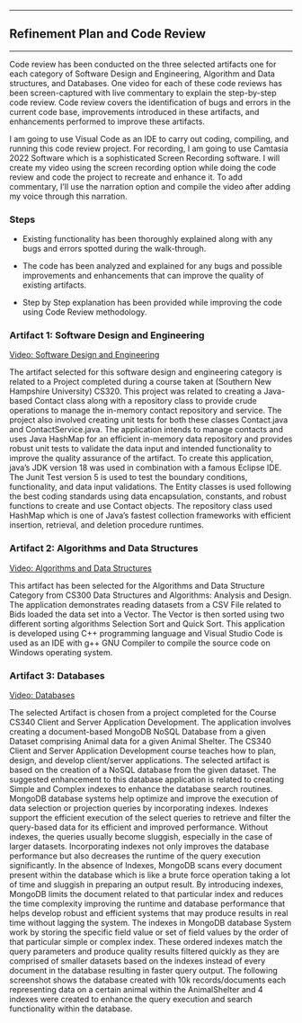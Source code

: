

---

## Refinement Plan and Code Review

---

Code review has been conducted on the three selected artifacts one for each category of Software Design and Engineering, Algorithm and Data structures, and Databases.   One video for each of these code reviews has been screen-captured with live commentary to explain the step-by-step code review. Code review covers the identification of bugs and errors in the current code base, improvements introduced in these artifacts, and enhancements performed to improve these artifacts. 

I am going to use Visual Code as an IDE to carry out coding, compiling, and running this code review project. For recording, I am going to use Camtasia 2022 Software which is a sophisticated Screen Recording software. I will create my video using the screen recording option while doing the code review and code the project to recreate and enhance it. To add commentary, I’ll use the narration option and compile the video after adding my voice through this narration. 

### Steps

- Existing functionality has been thoroughly explained along with any bugs and errors spotted during the walk-through.

- The code has been analyzed and explained for any bugs and possible improvements and enhancements that can improve the quality of existing artifacts. 

- Step by Step explanation has been provided while improving the code using Code Review methodology.

### Artifact 1: Software Design and Engineering

[Video: Software Design and Engineering](https://youtu.be/XUoHQTiA3uY "Video: Software Design and Engineering")

The artifact selected for this software design and engineering category is related to a Project completed during a course taken at (Southern New Hampshire University) CS320. This project was related to creating a Java-based Contact class along with a repository class to provide crude operations to manage the in-memory contact repository and service. The project also involved creating unit tests for both these classes Contact.java and ContactService.java. The application intends to manage contacts and uses Java HashMap for an efficient in-memory data repository and provides robust unit tests to validate the data input and intended functionality to improve the quality assurance of the artifact. To create this application, java’s JDK version 18 was used in combination with a famous Eclipse IDE. The Junit Test version 5 is used to test the boundary conditions, functionality, and data input validations. The Entity classes is used following the best coding standards using data encapsulation, constants, and robust functions to create and use Contact objects. The repository class used HashMap which is one of Java’s fastest collection frameworks with efficient insertion, retrieval, and deletion procedure runtimes. 

### Artifact 2: Algorithms and Data Structures

[Video: Algorithms and Data Structures](https://youtu.be/6BihOaUT4Kg "Video: Algorithms and Data Structures")

This artifact has been selected for the Algorithms and Data Structure Category from CS300 Data Structures and Algorithms: Analysis and Design. The application demonstrates reading datasets from a CSV File related to Bids loaded the data set into a Vector. The Vector is then sorted using two different sorting algorithms Selection Sort and Quick Sort. This application is developed using C++ programming language and Visual Studio Code is used as an IDE with g++ GNU Compiler to compile the source code on Windows operating system. 

### Artifact 3: Databases

[Video: Databases](https://youtu.be/GLtaDTCYxEg "Video: Databases")

The selected Artifact is chosen from a project completed for the Course CS340 Client and Server Application Development. The application involves creating a document-based MongoDB NoSQL Database from a given Dataset comprising Animal data for a given Animal Shelter. The CS340 Client and Server Application Development course teaches how to plan, design, and develop client/server applications. The selected artifact is based on the creation of a NoSQL database from the given dataset. The suggested enhancement to this database application is related to creating Simple and Complex indexes to enhance the database search routines. MongoDB database systems help optimize and improve the execution of data selection or projection queries by incorporating indexes. Indexes support the efficient execution of the select queries to retrieve and filter the query-based data for its efficient and improved performance. Without indexes, the queries usually become sluggish, especially in the case of larger datasets. Incorporating indexes not only improves the database performance but also decreases the runtime of the query execution significantly. In the absence of Indexes, MongoDB scans every document present within the database which is like a brute force operation taking a lot of time and sluggish in preparing an output result. By introducing indexes, MongoDB limits the document related to that particular index and reduces the time complexity improving the runtime and database performance that helps develop robust and efficient systems that may produce results in real time without lagging the system. The indexes in MongoDB database System work by storing the specific field value or set of field values by the order of that particular simple or complex index. These ordered indexes match the query parameters and produce quality results filtered quickly as they are comprised of smaller datasets based on the indexes instead of every document in the database resulting in faster query output. The following screenshot shows the database created with 10k records/documents each representing data on a certain animal within the AnimalShelter and 4 indexes were created to enhance the query execution and search functionality within the database. 
